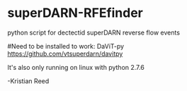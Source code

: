 # superDARN-RFEfinder
python script for dectectid superDARN reverse flow events


#Need to be installed to work:
DaViT-py
https://github.com/vtsuperdarn/davitpy

It's also only running on linux with python 2.7.6


-Kristian Reed
